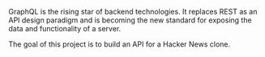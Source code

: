 GraphQL is the rising star of backend technologies. It replaces REST as an API design paradigm and is becoming the new standard for exposing the data and functionality of a server.

The goal of this project is to build an API for a Hacker News clone.